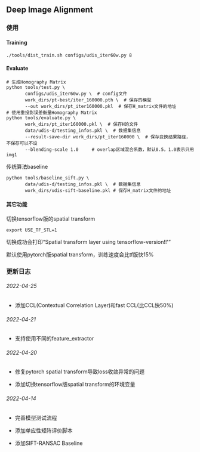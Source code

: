 ## Deep Image Alignment

### 使用

#### Training

```shell
./tools/dist_train.sh configs/udis_iter60w.py 8
```

#### Evaluate

```shell
# 生成Homography Matrix
python tools/test.py \
       configs/udis_iter60w.py \  # config文件
       work_dirs/pt-best/iter_160000.pth \  # 保存的模型
       --out work_dirs/pt_iter160000.pkl  # 保存H_matrix文件的地址
# 使用重投影误差衡量Homography Matrix
python tools/evaluate.py \
       work_dirs/pt_iter160000.pkl \  # 保存H的文件
       data/udis-d/testing_infos.pkl \  # 数据集信息
       --result-save-dir work_dirs/pt_iter160000 \  # 保存变换结果路径，不保存可以不设
       --blending-scale 1.0     # overlap区域混合系数，默认0.5，1.0表示只用img1 
```

传统算法baseline

```shell
python tools/baseline_sift.py \
       data/udis-d/testing_infos.pkl \  # 数据集信息
       work_dirs/udis-sift-baseline.pkl # 保存H_matrix文件的地址
```

#### 其它功能

切换tensorflow版的spatial transform

```shell
export USE_TF_STL=1
```

切换成功会打印“Spatial transform layer using tensorflow-version!!'”

默认使用pytorch版spatial transform，训练速度会比tf版快15%

### 更新日志

###### 2022-04-25

* 添加CCL(Contextual Correlation Layer)和fast CCL(比CCL快50%)

###### 2022-04-21

* 支持使用不同的feature_extractor

###### 2022-04-20

* 修复pytorch spatial transform导致loss收敛异常的问题

* 添加切换tensorflow版spatial transform的环境变量

###### 2022-04-14

* 完善模型测试流程

* 添加单应性矩阵评价脚本

* 添加SIFT-RANSAC Baseline
